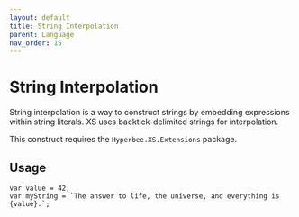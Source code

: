 ```yaml
---
layout: default
title: String Interpolation
parent: Language
nav_order: 15
---
```


# String Interpolation

String interpolation is a way to construct strings by embedding expressions within string literals. XS uses backtick-delimited strings for interpolation.

This construct requires the `Hyperbee.XS.Extensions` package.

## Usage

```
var value = 42;
var myString = `The answer to life, the universe, and everything is {value}.`;
```
